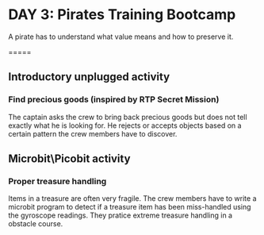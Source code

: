 # DAY 3: Pirates Training Bootcamp

A pirate has to understand what value means and how to preserve it.

=====

## Introductory unplugged activity 

### Find precious goods (inspired by RTP Secret Mission)

The captain asks the crew to bring back precious goods but does not tell exactly what he is looking for. He rejects or accepts objects based on a certain pattern the crew members have to discover.

## Microbit\Picobit activity

### Proper treasure handling

Items in a treasure are often very fragile. The crew members have to write a microbit program to detect if a treasure item has been miss-handled using the gyroscope readings. They pratice extreme treasure handling in a obstacle course. 